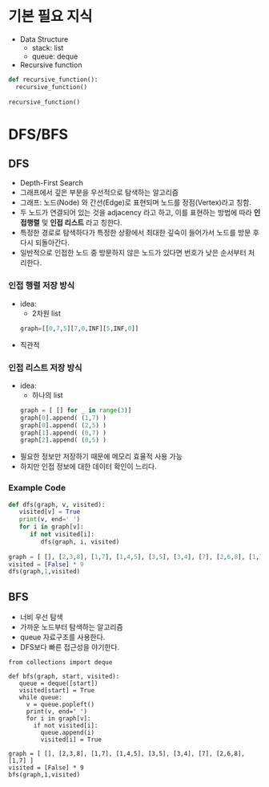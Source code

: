 # 기본 필요 지식
* Data Structure
  * stack: list 
  * queue: deque
* Recursive function
```python
def recursive_function():
  recursive_function()
  
recursive_function()
```

# DFS/BFS
## DFS
* Depth-First Search
* 그래프에서 깊은 부분을 우선적으로 탐색하는 알고리즘 
* 그래프: 노드(Node) 와 간선(Edge)로 표현되며 노드를 정점(Vertex)라고 칭함.
* 두 노드가 연결되어 있는 것을 adjacency 라고 하고, 이를 표현하는 방법에 따라 **인접행렬** 및 **인접 리스트** 라고 칭한다.
* 특정한 경로로 탐색하다가 특정한 상황에서 최대한 깊숙이 들어가서 노드를 방문 후 다시 되돌아간다.
* 일반적으로 인접한 노드 중 방문하지 않은 노드가 있다면 번호가 낮은 순서부터 처리한다.
### **인접 행렬** 저장 방식
* idea:
  * 2차원 list
  ```python INF=99999 
  graph=[[0,7,5][7,0,INF][5,INF,0]]
  ```
* 직관적
### **인접 리스트** 저장 방식
* idea:
  * 하나의 list
  ```python
  graph = [ [] for _ in range(3)]
  graph[0].append( (1,7) )
  graph[0].append( (2,5) )
  graph[1].append( (0,7) )
  graph[2].append( (0,5) )
  ```
* 필요한 정보만 저장하기 때문에 메모리 효율적 사용 가능
* 하지만 인접 정보에 대한 데이터 확인이 느리다.
### Example Code
```python
def dfs(graph, v, visited):
   visited[v] = True
   print(v, end=' ')
   for i in graph[v]:
      if not visited[i]:
         dfs(graph, i, visited)
         
graph = [ [], [2,3,8], [1,7], [1,4,5], [3,5], [3,4], [7], [2,6,8], [1,7] ] 
visited = [False] * 9
dfs(graph,1,visited)
```
## BFS
* 너비 우선 탐색
* 가까운 노드부터 탐색하는 알고리즘
* queue 자료구조를 사용한다.
* DFS보다 빠른 접근성을 야기한다.
```
from collections import deque

def bfs(graph, start, visited):
   queue = deque([start])
   visited[start] = True
   while queue:
     v = queue.popleft()
     print(v, end=' ')
     for i in graph[v]:
       if not visited[i]:
         queue.append(i)
         visited[i] = True
  
graph = [ [], [2,3,8], [1,7], [1,4,5], [3,5], [3,4], [7], [2,6,8], [1,7] ] 
visited = [False] * 9
bfs(graph,1,visited)
```
